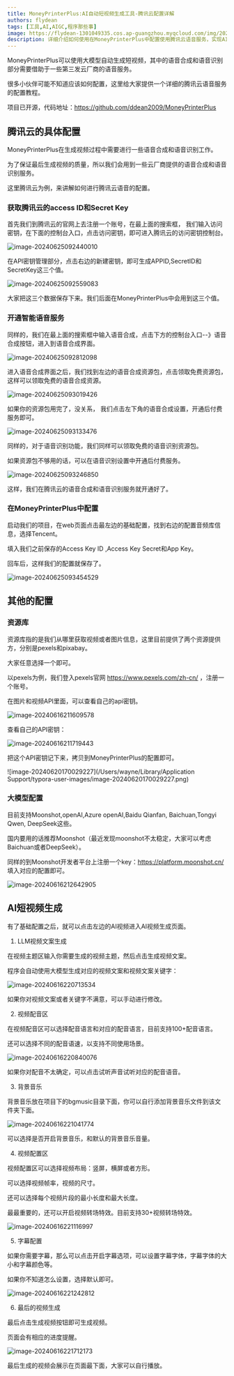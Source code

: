 ```yaml
---
title: MoneyPrinterPlus:AI自动短视频生成工具-腾讯云配置详解
authors: flydean
tags: [工具,AI,AIGC,程序那些事]
image: https://flydean-1301049335.cos.ap-guangzhou.myqcloud.com/img/202406250924635.png
description: 详细介绍如何使用在MoneyPrinterPlus中配置使用腾讯云语音服务，实现AI自动短视频生成。
---
```


MoneyPrinterPlus可以使用大模型自动生成短视频，其中的语音合成和语音识别部分需要借助于一些第三发云厂商的语音服务。

很多小伙伴可能不知道应该如何配置，这里给大家提供一个详细的腾讯云语音服务的配置教程。

项目已开源，代码地址：https://github.com/ddean2009/MoneyPrinterPlus



## 腾讯云的具体配置

MoneyPrinterPlus在生成视频过程中需要进行一些语音合成和语音识别工作。

为了保证最后生成视频的质量，所以我们会用到一些云厂商提供的语音合成和语音识别服务。

这里腾讯云为例，来讲解如何进行腾讯云语音的配置。

### 获取腾讯云的access ID和Secret Key

首先我们到腾讯云的官网上去注册一个账号，在最上面的搜索框， 我们输入访问密钥，在下面的控制台入口，点击访问密钥，即可进入腾讯云的访问密钥控制台。



![image-20240625092440010](https://flydean-1301049335.cos.ap-guangzhou.myqcloud.com/img/202406250924635.png)



在API密钥管理部分，点击右边的新建密钥，即可生成APPID,SecretID和SecretKey这三个值。



![image-20240625092559083](https://flydean-1301049335.cos.ap-guangzhou.myqcloud.com/img/202406250926388.png)





大家把这三个数据保存下来。我们后面在MoneyPrinterPlus中会用到这三个值。



### 开通智能语音服务

同样的，我们在最上面的搜索框中输入语音合成，点击下方的控制台入口--》语音合成按钮，进入到语音合成界面。



![image-20240625092812098](https://flydean-1301049335.cos.ap-guangzhou.myqcloud.com/img/202406250928280.png)



进入语音合成界面之后，我们找到左边的语音合成资源包，点击领取免费资源包，这样可以领取免费的语音合成资源。



![image-20240625093019426](https://flydean-1301049335.cos.ap-guangzhou.myqcloud.com/img/202406250930029.png)

如果你的资源包用完了，没关系， 我们点击左下角的语音合成设置，开通后付费服务即可。



![image-20240625093133476](https://flydean-1301049335.cos.ap-guangzhou.myqcloud.com/img/202406250931618.png)



同样的，对于语音识别功能，我们同样可以领取免费的语音识别资源包。

如果资源包不够用的话，可以在语音识别设置中开通后付费服务。



![image-20240625093246850](https://flydean-1301049335.cos.ap-guangzhou.myqcloud.com/img/202406250932073.png)

这样，我们在腾讯云的语音合成和语音识别服务就开通好了。

### 在MoneyPrinterPlus中配置

启动我们的项目，在web页面点击最左边的基础配置，找到右边的配置音频库信息，选择Tencent。

填入我们之前保存的Access Key ID ,Access Key Secret和App Key。

回车后，这样我们的配置就保存了。

![image-20240625093454529](https://flydean-1301049335.cos.ap-guangzhou.myqcloud.com/img/202406250935558.png)

## 其他的配置

### 资源库

资源库指的是我们从哪里获取视频或者图片信息，这里目前提供了两个资源提供方，分别是pexels和pixabay。

大家任意选择一个即可。

以pexels为例，我们登入pexels官网 https://www.pexels.com/zh-cn/ ，注册一个账号。

在图片和视频API里面，可以查看自己的api密钥。

![image-20240616211609578](https://flydean-1301049335.cos.ap-guangzhou.myqcloud.com/img/202406162116765.png)

查看自己的API密钥：

![image-20240616211719443](https://flydean-1301049335.cos.ap-guangzhou.myqcloud.com/img/202406162117120.png)



把这个API密钥记下来，拷贝到MoneyPrinterPlus的配置即可。

![image-20240620170029227](/Users/wayne/Library/Application Support/typora-user-images/image-20240620170029227.png)

### 大模型配置

目前支持Moonshot,openAI,Azure openAI,Baidu Qianfan, Baichuan,Tongyi Qwen, DeepSeek这些。

国内要用的话推荐Moonshot（最近发现moonshot不太稳定，大家可以考虑Baichuan或者DeepSeek）。 

同样的到Moonshot开发者平台上注册一个key：https://platform.moonshot.cn/ 填入对应的配置即可。



![image-20240616212642905](https://flydean-1301049335.cos.ap-guangzhou.myqcloud.com/img/202406162126626.png)



## AI短视频生成

有了基础配置之后，就可以点击左边的AI视频进入AI视频生成页面。

1. LLM视频文案生成

在视频主题区输入你需要生成的视频主题，然后点击生成视频文案。

程序会自动使用大模型生成对应的视频文案和视频文案关键字：

![image-20240616220713534](https://flydean-1301049335.cos.ap-guangzhou.myqcloud.com/img/202406162207402.png)

如果你对视频文案或者关键字不满意，可以手动进行修改。



2. 视频配音区

在视频配音区可以选择配音语言和对应的配音语言，目前支持100+配音语言。

还可以选择不同的配音语速，以支持不同使用场景。

![image-20240616220840076](https://flydean-1301049335.cos.ap-guangzhou.myqcloud.com/img/202406162208006.png)

如果你对配音不太确定，可以点击试听声音试听对应的配音语音。



3. 背景音乐

背景音乐放在项目下的bgmusic目录下面，你可以自行添加背景音乐文件到该文件夹下面。

![image-20240616221041774](https://flydean-1301049335.cos.ap-guangzhou.myqcloud.com/img/202406162210686.png)

可以选择是否开启背景音乐，和默认的背景音乐音量。



4. 视频配置区

视频配置区可以选择视频布局：竖屏，横屏或者方形。

可以选择视频帧率，视频的尺寸。

还可以选择每个视频片段的最小长度和最大长度。

最最重要的，还可以开启视频转场特效。目前支持30+视频转场特效。

![image-20240616221116997](https://flydean-1301049335.cos.ap-guangzhou.myqcloud.com/img/202406162211618.png)



5. 字幕配置

如果你需要字幕，那么可以点击开启字幕选项，可以设置字幕字体，字幕字体的大小和字幕颜色等。

如果你不知道怎么设置，选择默认即可。

![image-20240616221242812](https://flydean-1301049335.cos.ap-guangzhou.myqcloud.com/img/202406162212891.png)



6. 最后的视频生成

最后点击生成视频按钮即可生成视频。

页面会有相应的进度提醒。

![image-20240616221712173](https://flydean-1301049335.cos.ap-guangzhou.myqcloud.com/img/202406162217977.png)

最后生成的视频会展示在页面最下面，大家可以自行播放。



